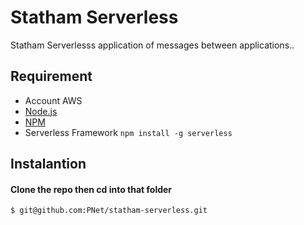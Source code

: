 # Statham Serverless

Statham Serverlesss application of messages between applications..

## Requirement

- Account AWS
- [Node.js](https://nodejs.org/en/)
- [NPM](https://docs.npmjs.com/cli/install) 
- Serverless Framework ```npm install -g serverless```

## Instalantion

#### Clone the repo then cd into that folder

```$ git@github.com:PNet/statham-serverless.git```

